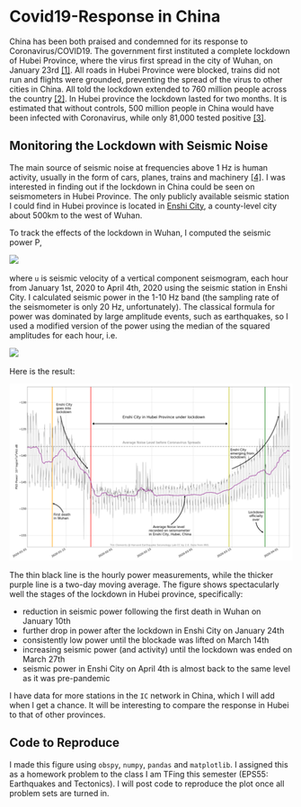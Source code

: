 # Covid19-Response in China

China has been both praised and condemned for its response to Coronavirus/COVID19. The government first instituted a complete lockdown of Hubei Province, where the virus first spread in the city of Wuhan, on January 23rd [[1]](https://www.nytimes.com/2020/01/23/world/asia/china-coronavirus-outbreak.html). All roads in Hubei Province were blocked, trains did not run and flights were grounded, preventing the spread of the virus to other cities in China. All told the lockdown extended to 760 million people across the country [[2]](https://www.nytimes.com/2020/02/15/business/china-coronavirus-lockdown.html). In Hubei province the lockdown lasted for two months. It is estimated that without controls, 500 million people in China would have been infected with Coronavirus, while only 81,000 tested positive [[3]](https://www.nature.com/articles/d41586-020-00741-x). 

## Monitoring the Lockdown with Seismic Noise

The main source of seismic noise at frequencies above 1 Hz is human activity, usually in the form of cars, planes, trains and machinery [[4]](https://www.nature.com/articles/s41598-017-15499-y). I was interested in finding out if the lockdown in China could be seen on seismometers in Hubei Province. The only publicly available seismic station I could find in Hubei province is located in [Enshi City](https://ds.iris.edu/gmap/#network=IC&station=ENH&starttime=2019-12-01&planet=earth), a county-level city about 500km to the west of Wuhan. 

To track the effects of the lockdown in Wuhan, I computed the seismic power P, 


<img src="https://render.githubusercontent.com/render/math?math=P = \frac{1}{N}\sum_{n=1}^{N} u(n)^2">

where `u` is seismic velocity of a vertical component seismogram, each hour from January 1st, 2020 to April 4th, 2020 using the seismic station in Enshi City. I calculated seismic power in the 1-10 Hz band (the sampling rate of the seismometer is only 20 Hz, unfortunately). The classical formula for power was dominated by large amplitude events, such as earthquakes, so I used a modified version of the power using the median of the squared amplitudes for each hour, i.e. 

<img src="https://render.githubusercontent.com/render/math?math=P = \median(u(n_0)^2, u(n_1)^2 , ..., u(n_N)^2)">

Here is the result: 

![Enshi](IC.ENH.png)

The thin black line is the hourly power measurements, while the thicker purple line is a two-day moving average.  The figure shows spectacularly well the stages of the lockdown in Hubei province, specifically:

- reduction in seismic power following the first death in Wuhan on January 10th
- further drop in power after the lockdown in Enshi City on January 24th
- consistently low power until the blockade was lifted on March 14th
- increasing seismic power (and activity) until the lockdown was ended on March 27th
- seismic power in Enshi City on April 4th is almost back to the same level as it was pre-pandemic

I have data for more stations in the `IC` network in China, which I will add when I get a chance. It will be interesting to compare the response in Hubei to that of other provinces. 


## Code to Reproduce
I made this figure using `obspy`, `numpy`, `pandas` and `matplotlib`. I assigned this as a homework problem to the class I am TFing this semester (EPS55: Earthquakes and Tectonics). I will post code to reproduce the plot once all problem sets are turned in. 




